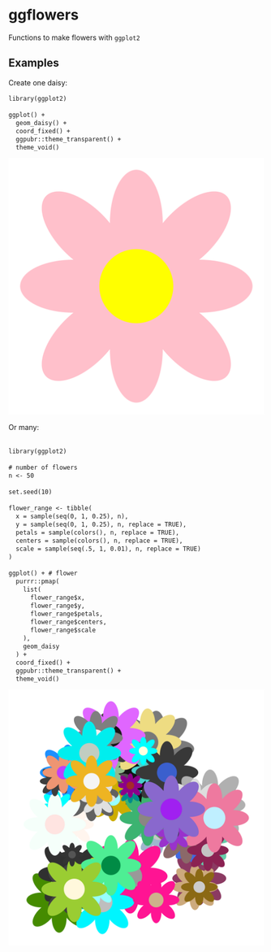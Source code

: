 # ggflowers

Functions to make flowers with `ggplot2`

## Examples

Create one daisy:

```
library(ggplot2)

ggplot() +
  geom_daisy() +
  coord_fixed() +
  ggpubr::theme_transparent() +
  theme_void()

```
![one daisy](./static/daisy.png)

Or many:

```{r}

library(ggplot2)

# number of flowers
n <- 50

set.seed(10)

flower_range <- tibble(
  x = sample(seq(0, 1, 0.25), n),
  y = sample(seq(0, 1, 0.25), n, replace = TRUE),
  petals = sample(colors(), n, replace = TRUE),
  centers = sample(colors(), n, replace = TRUE),
  scale = sample(seq(.5, 1, 0.01), n, replace = TRUE)
)

ggplot() + # flower
  purrr::pmap(
    list(
      flower_range$x,
      flower_range$y,
      flower_range$petals,
      flower_range$centers,
      flower_range$scale
    ),
    geom_daisy
  ) +
  coord_fixed() +
  ggpubr::theme_transparent() +
  theme_void()

```

![many daisies](./static/daisies.png)